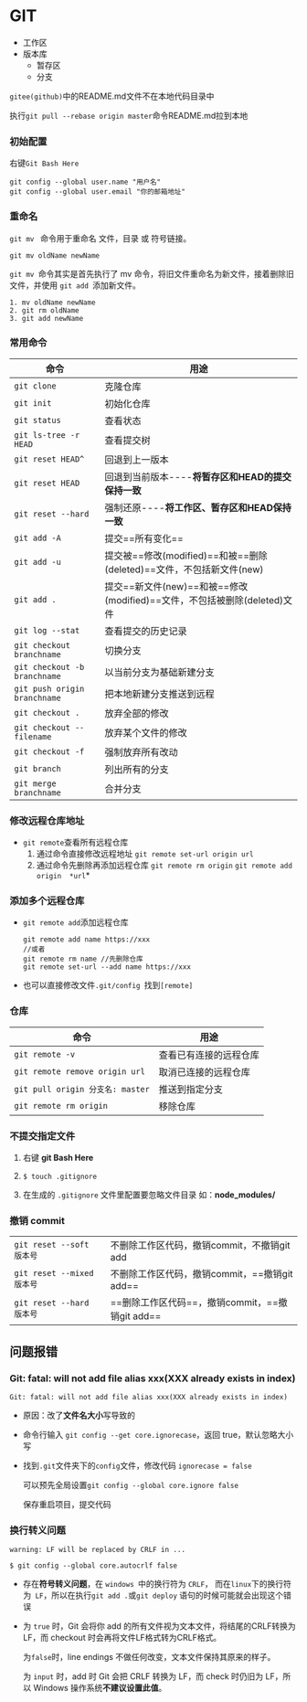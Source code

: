 # GIT

* 工作区
* 版本库
  * 暂存区
  * 分支

`gitee(github)`中的README.md文件不在本地代码目录中 

执行`git pull --rebase origin master`命令README.md拉到本地

### 初始配置

右键`Git Bash Here`

```shell
git config --global user.name "用户名"
git config --global user.email "你的邮箱地址"
```

### 重命名

`git mv ` 命令用于重命名 文件，目录 或 符号链接。

```shell
git mv oldName newName
```

`git mv `命令其实是首先执行了 mv 命令，将旧文件重命名为新文件，接着删除旧文件，并使用 `git add `添加新文件。

```shell
1. mv oldName newName
2. git rm oldName
3. git add newName
```



### 常用命令

| 命令                         | 用途                                                         |
| ---------------------------- | ------------------------------------------------------------ |
| `git clone`                  | 克隆仓库                                                     |
| `git init `                  | 初始化仓库                                                   |
| `git status`                 | 查看状态                                                     |
| `git ls-tree -r HEAD`        | 查看提交树                                                   |
| `git reset HEAD^`            | 回退到上一版本                                               |
| `git reset HEAD`             | 回退到当前版本----**将暂存区和HEAD的提交保持一致**           |
| `git reset --hard`           | 强制还原----**将工作区、暂存区和HEAD保持一致**               |
| ` git add -A `               | 提交==所有变化==                                             |
| `git add -u`                 | 提交被==修改(modified)==和被==删除(deleted)==文件，不包括新文件(new) |
| `git add .`                  | 提交==新文件(new)==和被==修改(modified)==文件，不包括被删除(deleted)文件 |
| `git log --stat`             | 查看提交的历史记录                                           |
| `git checkout branchname`    | 切换分支                                                     |
| `git checkout -b branchname` | 以当前分支为基础新建分支                                     |
| `git push origin branchname` | 把本地新建分支推送到远程                                     |
| `git checkout .`             | 放弃全部的修改                                               |
| `git checkout -- filename`   | 放弃某个文件的修改                                           |
| `git checkout -f`            | 强制放弃所有改动                                             |
| `git branch`                 | 列出所有的分支                                               |
| `git merge branchname`       | 合并分支                                                     |



### 修改远程仓库地址

* `git remote`查看所有远程仓库
  1. 通过命令直接修改远程地址
     `git remote set-url origin url`
  2. 通过命令先删除再添加远程仓库
     `git remote rm origin`
     `git remote add origin  *url`*

### 添加多个远程仓库

* `git remote add`添加远程仓库

  ```shell
  git remote add name https://xxx
  //或者
  git remote rm name //先删除仓库
  git remote set-url --add name https://xxx
  ```

* 也可以直接修改文件`.git/config `找到`[remote]` 

### **仓库**

| 命令                             | 用途                   |
| -------------------------------- | ---------------------- |
| `git remote -v   `               | 查看已有连接的远程仓库 |
| `git remote remove origin url`   | 取消已连接的远程仓库   |
| `git pull origin 分支名: master` | 推送到指定分支         |
| `git remote rm origin`           | 移除仓库               |



### 不提交指定文件

1. 右键 **git Bash Here**

2. ```shell
   $ touch .gitignore
   ```

3. 在生成的 `.gitignore` 文件里配置要忽略文件目录 如：**node_modules/**

### 撤销 commit

|                            |                                                 |
| -------------------------- | ----------------------------------------------- |
| `git reset --soft 版本号`  | 不删除工作区代码，撤销commit，不撤销git add     |
| `git reset --mixed 版本号` | 不删除工作区代码，撤销commit，==撤销git add==   |
| `git reset --hard 版本号`  | ==删除工作区代码==，撤销commit，==撤销git add== |

## 问题报错

### Git: fatal: will not add file alias xxx(XXX already exists in index)

```shell
Git: fatal: will not add file alias xxx(XXX already exists in index)
```

* 原因：改了**文件名大小**写导致的

* 命令行输入 `git config --get core.ignorecase`，返回 true，默认忽略大小写

* 找到` .git `文件夹下的` config `文件，修改代码 `ignorecase = false`

  可以预先全局设置`git config --global core.ignore false`

  保存重启项目，提交代码

### 换行转义问题

```shell
warning: LF will be replaced by CRLF in ...

$ git config --global core.autocrlf false
```

* 存在**符号转义问题**，在 `windows `中的换行符为 `CRLF`， 而在` linux `下的换行符为` LF`，所以在执行` git add . `或`git deploy` 语句的时候可能就会出现这个错误

* 为 `true` 时，Git 会将你 add 的所有文件视为文本文件，将结尾的CRLF转换为LF，而 checkout 时会再将文件LF格式转为CRLF格式。

  为`false`时，line endings 不做任何改变，文本文件保持其原来的样子。

  为 `input` 时，add 时 Git 会把 CRLF 转换为 LF，而 check 时仍旧为 LF，所以 Windows 操作系统**不建议设置此值**。
